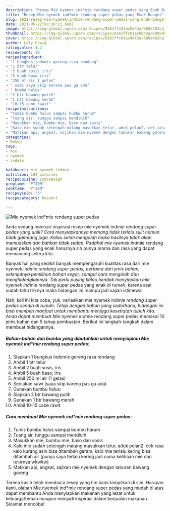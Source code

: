 ```yaml
---
description: "Resep Mie nyemek ind*mie rendang super pedas yang Enak Banget"
title: "Resep Mie nyemek ind*mie rendang super pedas yang Enak Banget"
slug: 1821-resep-mie-nyemek-indmie-rendang-super-pedas-yang-enak-banget
date: 2021-05-22T08:26:21.660Z
image: https://img-global.cpcdn.com/recipes/8161ffc01ac0643a/680x482cq70/mie-nyemek-indmie-rendang-super-pedas-foto-resep-utama.jpg
thumbnail: https://img-global.cpcdn.com/recipes/8161ffc01ac0643a/680x482cq70/mie-nyemek-indmie-rendang-super-pedas-foto-resep-utama.jpg
cover: https://img-global.cpcdn.com/recipes/8161ffc01ac0643a/680x482cq70/mie-nyemek-indmie-rendang-super-pedas-foto-resep-utama.jpg
author: Lily Craig
ratingvalue: 4.2
reviewcount: 10
recipeingredient:
- "1 bungkus indomie goreng rasa rendang"
- "1 btr telur"
- "2 buah sosis iris"
- "5 buah baso iris"
- "250 ml air 1 gelas"
- " sawi saya skip karena pas ga ada"
- " bumbu halus"
- "2 btr bawang putih"
- "1 btr bawang merah"
- "10-15 cabe rawit"
recipeinstructions:
- "Tumis bumbu halus sampai bumbu harum"
- "Tuang air, tunggu sampai mendidih"
- "Masukkan mie, bumbu mie, baso dan sosis"
- "Kalo mie sudah setengah matang masukkan telur, aduk pelan2. cek rasa kalo kurang asin bisa ditambah garam. kalo mie terlalu kering bisa ditambah air (punya saya terlalu kering jadi cuma kelihaan mie dan telornya wkwkw)"
- "Matikan api, angkat, sajikan mie nyemek dengan taburan bawang goreng"
categories:
- Resep
tags:
- mie
- nyemek
- indmie

katakunci: mie nyemek indmie 
nutrition: 184 calories
recipecuisine: Indonesian
preptime: "PT29M"
cooktime: "PT36M"
recipeyield: "3"
recipecategory: Dessert

---
```



![Mie nyemek ind*mie rendang super pedas](https://img-global.cpcdn.com/recipes/8161ffc01ac0643a/680x482cq70/mie-nyemek-indmie-rendang-super-pedas-foto-resep-utama.jpg)

Anda sedang mencari inspirasi resep mie nyemek ind*mie rendang super pedas yang unik? Cara menyiapkannya memang tidak terlalu sulit namun tidak gampang juga. Kalau salah mengolah maka hasilnya tidak akan memuaskan dan bahkan tidak sedap. Padahal mie nyemek ind*mie rendang super pedas yang enak harusnya sih punya aroma dan rasa yang dapat memancing selera kita.

Banyak hal yang sedikit banyak mempengaruhi kualitas rasa dari mie nyemek ind*mie rendang super pedas, pertama dari jenis bahan, selanjutnya pemilihan bahan segar, sampai cara mengolah dan menghidangkannya. Tak perlu pusing kalau hendak menyiapkan mie nyemek ind*mie rendang super pedas yang enak di rumah, karena asal sudah tahu triknya maka hidangan ini mampu jadi sajian istimewa.




Nah, kali ini kita coba, yuk, variasikan mie nyemek ind*mie rendang super pedas sendiri di rumah. Tetap dengan bahan yang sederhana, hidangan ini bisa memberi manfaat untuk membantu menjaga kesehatan tubuh kita. Anda dapat membuat Mie nyemek ind*mie rendang super pedas memakai 10 jenis bahan dan 5 tahap pembuatan. Berikut ini langkah-langkah dalam membuat hidangannya.

<!--inarticleads1-->

##### Bahan-bahan dan bumbu yang dibutuhkan untuk menyiapkan Mie nyemek ind*mie rendang super pedas:

1. Siapkan 1 bungkus indomie goreng rasa rendang
1. Ambil 1 btr telur
1. Ambil 2 buah sosis, iris
1. Ambil 5 buah baso, iris
1. Ambil 250 ml air (1 gelas)
1. Sediakan  sawi (saya skip karena pas ga ada)
1. Gunakan  bumbu halus:
1. Siapkan 2 btr bawang putih
1. Gunakan 1 btr bawang merah
1. Ambil 10-15 cabe rawit




<!--inarticleads2-->

##### Cara membuat Mie nyemek ind*mie rendang super pedas:

1. Tumis bumbu halus sampai bumbu harum
1. Tuang air, tunggu sampai mendidih
1. Masukkan mie, bumbu mie, baso dan sosis
1. Kalo mie sudah setengah matang masukkan telur, aduk pelan2. cek rasa kalo kurang asin bisa ditambah garam. kalo mie terlalu kering bisa ditambah air (punya saya terlalu kering jadi cuma kelihaan mie dan telornya wkwkw)
1. Matikan api, angkat, sajikan mie nyemek dengan taburan bawang goreng




Terima kasih telah membaca resep yang tim kami tampilkan di sini. Harapan kami, olahan Mie nyemek ind*mie rendang super pedas yang mudah di atas dapat membantu Anda menyiapkan makanan yang lezat untuk keluarga/teman maupun menjadi inspirasi dalam berjualan makanan. Selamat mencoba!
